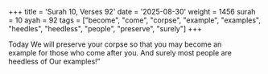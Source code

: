 +++
title = 'Surah 10, Verses 92'
date = '2025-08-30'
weight = 1456
surah = 10
ayah = 92
tags = ["become", "come", "corpse", "example", "examples", "heedles", "heedless", "people", "preserve", "surely"]
+++

Today We will preserve your corpse so that you may become an example for those who come after you. And surely most people are heedless of Our examples!”